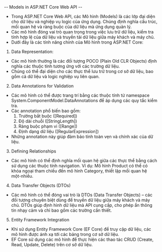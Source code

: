 -- Models in ASP.NET Core Web API --
- Trong ASP.NET Core Web API, các Mô hình (Models) là các lớp đại diện cho dữ liệu và nghiệp vụ logic của ứng dụng. Chúng định nghĩa cấu trúc, mối quan hệ và ràng buộc của dữ liệu mà ứng dụng quản lý. 
- Các mô hình đóng vai trò quan trọng trong việc lưu trữ dữ liệu, kiểm tra tính hợp lệ của dữ liệu và truyền tải dữ liệu giữa máy khách và máy chủ.
- Dưới đây là các tính năng chính của Mô hình trong ASP.NET Core:
1. Data Representation:
  - Các mô hình thường là các đối tượng POCO (Plain Old CLR Objects) định nghĩa các thuộc tính tương ứng với các trường dữ liệu. 
  - Chúng có thể đại diện cho các thực thể lưu trữ trong cơ sở dữ liệu, bao gồm cả dữ liệu và logic nghiệp vụ liên quan.
2. Data Annotations for Validation
- Các mô hình có thể được trang trí bằng các thuộc tính từ namespace System.ComponentModel.DataAnnotations để áp dụng các quy tắc kiểm tra.
- Các annotation phổ biến bao gồm:
  1. Trường bắt buộc ([Required])
  2. Độ dài chuỗi ([StringLength])
  3. Ràng buộc phạm vi ([Range])
  4. Định dạng dữ liệu ([RegularExpression])
- Những annotation này giúp đảm bảo tính toàn vẹn và chính xác của dữ liệu.
3. Defining Relationships
- Các mô hình có thể định nghĩa mối quan hệ giữa các thực thể bằng cách sử dụng các thuộc tính navigation. Ví dụ: Mô hình Product có thể có khóa ngoại tham chiếu đến mô hình Category, thiết lập mối quan hệ một-nhiều.
4. Data Transfer Objects (DTOs)
- Các mô hình có thể đóng vai trò là DTOs (Data Transfer Objects) – các đối tượng chuyên biệt dùng để truyền dữ liệu giữa máy khách và máy chủ. DTOs giúp định hình dữ liệu mà API cung cấp, cho phép ẩn thông tin nhạy cảm và chỉ bao gồm các trường cần thiết.
5. Entity Framework Integration
- Khi sử dụng Entity Framework Core (EF Core) để truy cập dữ liệu, các mô hình được ánh xạ tới các bảng trong cơ sở dữ liệu. 
- EF Core sử dụng các mô hình để thực hiện các thao tác CRUD (Create, Read, Update, Delete) trên cơ sở dữ liệu.
